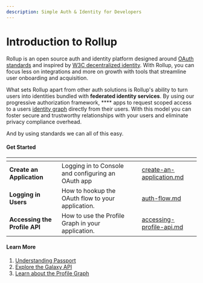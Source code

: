 ```yaml
---
description: Simple Auth & Identity for Developers
---
```


# Introduction to Rollup

Rollup is an open source auth and identity platform designed around [OAuth standards](https://www.rfc-editor.org/rfc/rfc6749) and inspired by [W3C decentralized identity](https://w3c.github.io/did-core/). With Rollup, you can focus less on integrations and more on growth with tools that streamline user onboarding and acquisition.

What sets Rollup apart from other auth solutions is Rollup's ability to turn users into identities bundled with **federated identity services**. By using our progressive authorization framework, **** apps to request scoped access to a users [identity graph](../../platform/profile-graph.md) directly from their users. With this model you can foster secure and trustworthy relationships with your users and eliminate privacy compliance overhead.

And by using standards we can all of this easy.

#### Get Started

<table data-view="cards"><thead><tr><th></th><th></th><th></th><th data-hidden data-card-target data-type="content-ref"></th></tr></thead><tbody><tr><td><strong>Create an Application</strong></td><td>Logging in to Console and configuring an OAuth app</td><td></td><td><a href="../../getting-started/create-an-application.md">create-an-application.md</a></td></tr><tr><td><strong>Logging in  Users</strong></td><td>How to hookup the OAuth flow to your application.</td><td></td><td><a href="../../getting-started/auth-flow.md">auth-flow.md</a></td></tr><tr><td><strong>Accessing the Profile API</strong></td><td>How to use the Profile Graph in your application.</td><td></td><td><a href="../../getting-started/accessing-profile-api.md">accessing-profile-api.md</a></td></tr></tbody></table>

#### Learn More

1. [Understanding Passport](../../platform/passport.md)
2. [Explore the Galaxy API](../../reference/galaxy-api.md)
3. [Learn about the Profile Graph](../../platform/profile-graph.md)
